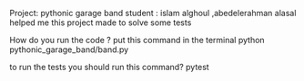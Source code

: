 Project: pythonic garage band
student : islam alghoul ,abedelerahman alasal helped me
this project made to solve some tests 



How do you run the code ?
put this command in the terminal
python pythonic_garage_band/band.py


to run the tests you should run this command?
pytest 
